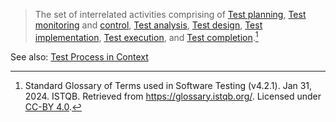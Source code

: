 > The set of interrelated activities comprising of [Test planning](Test%20planning.md), [Test monitoring](Test%20monitoring.md) and [control](Test%20control.md), [Test analysis](Test%20analysis.md), [Test design](Test%20design.md), [Test implementation](Test%20implementation.md), [Test execution](Test%20execution.md), and [Test completion](Test%20completion.md).[^1]

See also: [Test Process in Context](Test%20Process%20in%20Context.md)

[^1]: Standard Glossary of Terms used in Software Testing (v4.2.1). Jan 31, 2024. ISTQB. Retrieved from https://glossary.istqb.org/. Licensed under [CC-BY 4.0](https://creativecommons.org/licenses/by/4.0/).